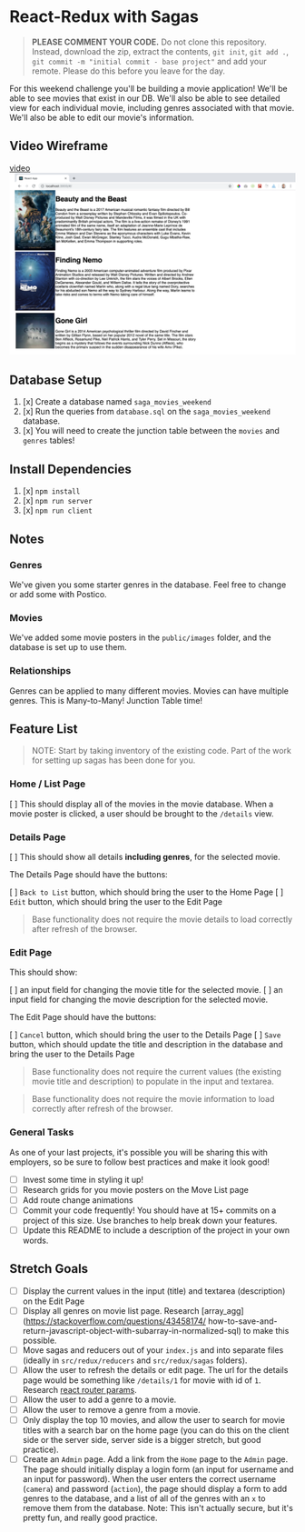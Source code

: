 # React-Redux with Sagas

> **PLEASE COMMENT YOUR CODE.** Do not clone this repository. Instead, download the zip, extract the contents, `git init`, `git add .`, `git commit -m "initial commit - base project"` and add your remote. Please do this before you leave for the day.

For this weekend challenge you'll be building a movie application!
We'll be able to see movies that exist in our DB. We'll also be able to see detailed view for each individual movie, including genres associated with that movie. We'll also be able to edit our movie's information.

## Video Wireframe

[video ![Home Wireframe](/wireframes/home-wireframe.png)](https://vimeo.com/343530927)

## Database Setup

1. [x] Create a database named `saga_movies_weekend`
2. [x] Run the queries from `database.sql` on the `saga_movies_weekend` database.
3. [x] You will need to create the junction table between the `movies` and                  `genres` tables!

## Install Dependencies

1. [x] `npm install`
2. [x] `npm run server`
3. [x] `npm run client`

## Notes

### Genres
We've given you some starter genres in the database. Feel free to change or add some with Postico.
 
### Movies
We've added some movie posters in the `public/images` folder, and the database is set up to use them.

### Relationships
Genres can be applied to many different movies. Movies can have multiple genres. This is Many-to-Many! Junction Table time!

## Feature List

> NOTE: Start by taking inventory of the existing code. Part of the work for setting up sagas has been done for you.

### Home / List Page

[ ] This should display all of the movies in the movie database. When a movie poster is clicked, a user should be brought to the `/details` view.

### Details Page

 [ ] This should show all details **including genres**, for the selected movie.

The Details Page should have the buttons:

  [ ] `Back to List` button, which should bring the user to the Home Page
  [ ] `Edit` button, which should bring the user to the Edit Page

> Base functionality does not require the movie details to load correctly after refresh of the browser.

### Edit Page

This should show:

[ ] an input field for changing the movie title for the selected movie.
[ ] an input field for changing the movie description for the selected movie.

The Edit Page should have the buttons:

[ ] `Cancel` button, which should bring the user to the Details Page
[ ] `Save` button, which should update the title and description in the database            and bring the user to the Details Page

> Base functionality does not require the current values (the existing movie title and description) to populate in the input and textarea.

> Base functionality does not require the movie information to load correctly after refresh of the browser.

### General Tasks

As one of your last projects, it's possible you will be sharing this with employers, so be sure to follow best practices and make it look good!

- [ ] Invest some time in styling it up!
- [ ] Research grids for you movie posters on the Move List         page
- [ ] Add route change animations
- [ ] Commit your code frequently! You should have at 15+           commits on a project of this size. Use branches to              help break down your features.
- [ ] Update this README to include a description of the            project in your own words.

## Stretch Goals

- [ ] Display the current values in the input (title) and textarea (description) on the Edit Page
- [ ] Display all genres on movie list page. Research [array_agg](https://stackoverflow.com/questions/43458174/                 how-to-save-and-return-javascript-object-with-subarray-in-normalized-sql) to make this possible.
- [ ] Move sagas and reducers out of your `index.js` and into separate files (ideally in `src/redux/reducers` and `src/redux/sagas` folders).
- [ ] Allow the user to refresh the details or edit page. The url for the details page would be something like `/details/1` for movie with id of `1`. Research [react router params](https://reacttraining.com/react-router/web/example/url-params).
- [ ] Allow the user to add a genre to a movie.
- [ ] Allow the user to remove a genre from a movie.
- [ ] Only display the top 10 movies, and allow the user to search for movie titles with a search bar on the home page (you can do this on the client side or the server side, server side is a bigger stretch, but good practice).
- [ ] Create an `Admin` page. Add a link from the `Home` page to the `Admin` page. The page should initially display a login form (an input for username and an input for password). When the user enters the correct username (`camera`) and password (`action`), the page should display a form to add genres to the database, and a list of all of the genres with an `x` to remove them from the database. Note: This isn't actually secure, but it's pretty fun, and really good practice.
